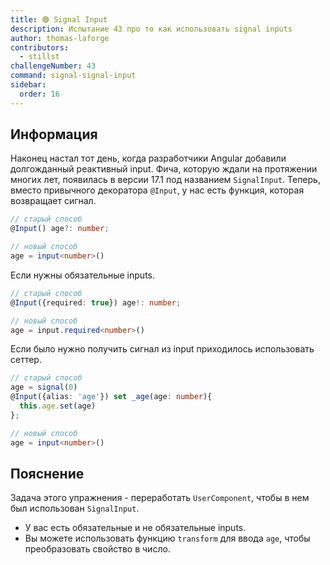 ```yaml
---
title: 🟢 Signal Input
description: Испытание 43 про то как использовать signal inputs
author: thomas-laforge
contributors:
  - stillst
challengeNumber: 43
command: signal-signal-input
sidebar:
  order: 16
---
```


## Информация

Наконец настал тот день, когда разработчики Angular добавили долгожданный реактивный input.
Фича, которую ждали на протяжении многих лет, появилась в версии 17.1 под названием `SignalInput`.
Теперь, вместо привычного декоратора `@Input`, у нас есть функция, которая возвращает сигнал.

```ts
// старый способ
@Input() age?: number;

// новый способ
age = input<number>()
```

Если нужны обязательные inputs.

```ts
// старый способ
@Input({required: true}) age!: number;

// новый способ
age = input.required<number>()
```

Если было нужно получить сигнал из input приходилось использовать сеттер.

```ts
// старый способ
age = signal(0)
@Input({alias: 'age'}) set _age(age: number){
  this.age.set(age)
};

// новый способ
age = input<number>()
```

## Пояснение

Задача этого упражнения - переработать `UserComponent`, чтобы в нем был использован `SignalInput`.

- У вас есть обязательные и не обязательные inputs.
- Вы можете использовать функцию `transform` для ввода `age`, чтобы преобразовать свойство в число.

